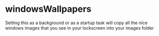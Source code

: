 # windowsWallpapers
Setting this as a background or as a startup task will copy all the nice windows images that you see in your lockscreen into your images folder
